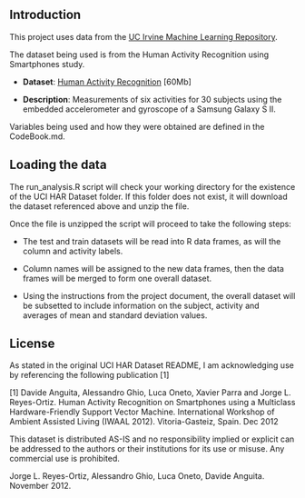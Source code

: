 ## Introduction

This project uses data from
the <a href="http://archive.ics.uci.edu/ml/">UC Irvine Machine
Learning Repository</a>.  

The dataset being used is from the Human Activity Recognition using Smartphones
study.

* <b>Dataset</b>: <a href="https://d396qusza40orc.cloudfront.net/getdata%2Fprojectfiles%2FUCI%20HAR%20Dataset.zip">Human Activity Recognition</a> [60Mb]

* <b>Description</b>: Measurements of six activities for 30 subjects using the 
embedded accelerometer and gyroscope of a Samsung Galaxy S II.

Variables being used and how they were obtained are defined in the CodeBook.md.

## Loading the data

The run_analysis.R script will check your working directory for the existence of
the UCI HAR Dataset folder.  If this folder does not exist, it will download the
dataset referenced above and unzip the file.

Once the file is unzipped the script will proceed to take the following steps:

* The test and train datasets will be read into R data frames, as will the 
column and activity labels.

* Column names will be assigned to the new data frames, then the data frames
will be merged to form one overall dataset.

* Using the instructions from the project document, the overall dataset will be 
subsetted to include information on the subject, activity and averages of mean
and standard deviation values.


## License

As stated in the original UCI HAR Dataset README, I am acknowledging use by 
referencing the following publication [1] 

[1] Davide Anguita, Alessandro Ghio, Luca Oneto, Xavier Parra and 
Jorge L. Reyes-Ortiz. Human Activity Recognition on Smartphones using a 
Multiclass Hardware-Friendly Support Vector Machine. International Workshop of 
Ambient Assisted Living (IWAAL 2012). Vitoria-Gasteiz, Spain. Dec 2012

This dataset is distributed AS-IS and no responsibility implied or explicit can
be addressed to the authors or their institutions for its use or misuse. Any
commercial use is prohibited.

Jorge L. Reyes-Ortiz, Alessandro Ghio, Luca Oneto, Davide Anguita. November 2012.